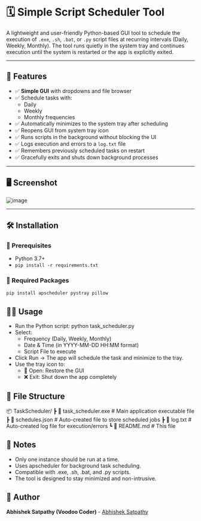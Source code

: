 # 🗓️ Simple Script Scheduler Tool

A lightweight and user-friendly Python-based GUI tool to schedule the execution of `.exe`, `.sh`, `.bat`, or `.py` script files at recurring intervals (Daily, Weekly, Monthly). The tool runs quietly in the system tray and continues execution until the system is restarted or the app is explicitly exited.

---

## 🚀 Features

- ✅ **Simple GUI** with dropdowns and file browser
- ✅ Schedule tasks with:
  - Daily
  - Weekly
  - Monthly frequencies
- ✅ Automatically minimizes to the system tray after scheduling
- ✅ Reopens GUI from system tray icon
- ✅ Runs scripts in the background without blocking the UI
- ✅ Logs execution and errors to a `log.txt` file
- ✅ Remembers previously scheduled tasks on restart
- ✅ Gracefully exits and shuts down background processes

---

## 🖥️ Screenshot

![image](https://github.com/user-attachments/assets/d849c5bd-dbcf-4d4b-9be9-808a020c9a17)


---

## 🛠️ Installation

### 🔹 Prerequisites

- Python 3.7+
- `pip install -r requirements.txt`

### 🔹 Required Packages

```bash
pip install apscheduler pystray pillow
```
## 🧑‍💻 Usage
- Run the Python script:
    python task_scheduler.py
- Select:
    - Frequency (Daily, Weekly, Monthly)
    - Date & Time (in YYYY-MM-DD HH:MM format)
    - Script File to execute
- Click Run → The app will schedule the task and minimize to the tray.
- Use the tray icon to:
    - 🔁 Open: Restore the GUI
    - ❌ Exit: Shut down the app completely

## 📝 File Structure

📦 TaskScheduler/
 ┣ 📜 task_scheduler.exe       # Main application executable file
 ┣ 📜 schedules.json           # Auto-created file to store scheduled jobs
 ┣ 📜 log.txt                  # Auto-created log file for execution/errors
 ┗ 📜 README.md                # This file

## 📌 Notes

- Only one instance should be run at a time.
- Uses apscheduler for background task scheduling.
- Compatible with .exe, .sh, .bat, and .py scripts.
- The tool is designed to stay minimized and non-intrusive.

## 🙌 Author
**Abhishek Satpathy (Voodoo Coder)** - [Abhishek Satpathy](https://abhisat.com)
